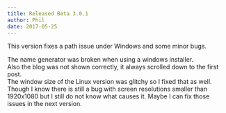 ```yaml
---
title: Released Beta 3.0.1
author: Phil
date: 2017-05-25
---
```


This version fixes a path issue under Windows and some minor bugs.

The name generator was broken when using a windows installer.  
Also the blog was not shown correctly, it always scrolled down to the first post.  
The window size of the Linux version was glitchy so I fixed that as well. Though I know there is still a bug with screen resolutions
smaller than 1920x1080 but I still do not know what causes it. Maybe I can fix those issues in the next version.
